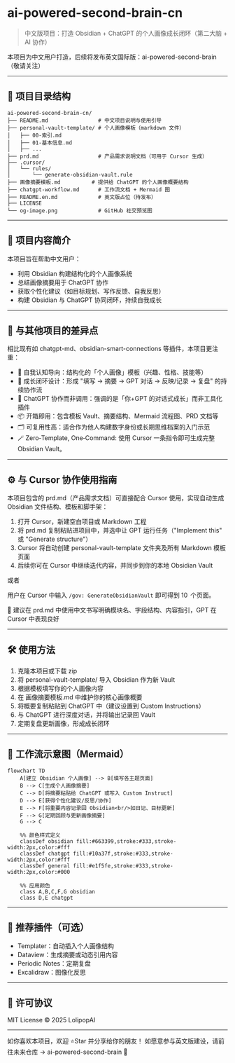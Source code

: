 # ai-powered-second-brain-cn

> 中文版项目：打造 Obsidian + ChatGPT 的个人画像成长闭环（第二大脑 + AI 协作）

本项目为中文用户打造，后续将发布英文国际版：ai-powered-second-brain（敬请关注）

---

## 🧭 项目目录结构

```
ai-powered-second-brain-cn/
├── README.md                # 中文项目说明与使用引导
├── personal-vault-template/ # 个人画像模板（markdown 文件）
│   ├── 00-索引.md
│   ├── 01-基本信息.md
│   ├── ...
├── prd.md                   # 产品需求说明文档（可用于 Cursor 生成）
├── .cursor/
│   └── rules/
│       └── generate-obsidian-vault.rule
├── 画像摘要模板.md          # 提供给 ChatGPT 的个人画像概要结构
├── chatgpt-workflow.md      # 工作流文档 + Mermaid 图
├── README.en.md             # 英文版占位（待发布）
├── LICENSE
└── og-image.png             # GitHub 社交预览图
```

---

## 📌 项目内容简介

本项目旨在帮助中文用户：

- 利用 Obsidian 构建结构化的个人画像系统
- 总结画像摘要用于 ChatGPT 协作
- 获取个性化建议（如目标规划、写作反馈、自我反思）
- 构建 Obsidian 与 ChatGPT 协同闭环，持续自我成长

---

## 🌟 与其他项目的差异点

相比现有如 chatgpt-md、obsidian-smart-connections 等插件，本项目更注重：

- 🎯 自我认知导向：结构化的「个人画像」模板（兴趣、性格、技能等）
- 🔁 成长闭环设计：形成 "填写 → 摘要 → GPT 对话 → 反映/记录 → 复盘" 的持续协作流
- 🧠 ChatGPT 协作而非调用：强调的是「你+GPT 的对话式成长」而非工具化插件
- 📦 开箱即用：包含模板 Vault、摘要结构、Mermaid 流程图、PRD 文档等
- 🗂 可复用性高：适合作为他人构建数字身份或长期思维档案的入门示范
- 🪄 Zero‑Template, One‑Command: 使用 Cursor 一条指令即可生成完整 Obsidian Vault。

---

## ⚙️ 与 Cursor 协作使用指南

本项目包含的 prd.md（产品需求文档）可直接配合 Cursor 使用，实现自动生成 Obsidian 文件结构、模板和脚手架：

1. 打开 Cursor，新建空白项目或 Markdown 工程
2. 将 prd.md 复制粘贴进项目中，并选中让 GPT 运行任务（"Implement this" 或 "Generate structure"）
3. Cursor 将自动创建 personal-vault-template 文件夹及所有 Markdown 模板页面
4. 后续你可在 Cursor 中继续迭代内容，并同步到你的本地 Obsidian Vault

或者

用户在 Cursor 中输入
`/gov: GenerateObsidianVault`
即可得到 10  个页面。

📌 建议在 prd.md 中使用中文书写明确模块名、字段结构、内容指引，GPT 在 Cursor 中表现良好

---

## 🛠️ 使用方法

1. 克隆本项目或下载 zip
2. 将 personal-vault-template/ 导入 Obsidian 作为新 Vault
3. 根据模板填写你的个人画像内容
4. 在 画像摘要模板.md 中维护你的核心画像概要
5. 将概要复制粘贴到 ChatGPT 中（建议设置到 Custom Instructions）
6. 与 ChatGPT 进行深度对话，并将输出记录回 Vault
7. 定期复盘更新画像，形成成长闭环

---

## 🧠 工作流示意图（Mermaid）

```mermaid
flowchart TD
    A[建立 Obsidian 个人画像] --> B[填写各主题页面]
    B --> C[生成个人画像摘要]
    C --> D[将摘要粘贴给 ChatGPT 或写入 Custom Instruct]
    D --> E[获得个性化建议/反思/协作]
    E --> F[将重要内容记录回 Obsidian<br/>如日记、目标更新]
    F --> G[定期回顾与更新画像摘要]
    G --> C

    %% 颜色样式定义
    classDef obsidian fill:#663399,stroke:#333,stroke-width:2px,color:#fff
    classDef chatgpt fill:#10a37f,stroke:#333,stroke-width:2px,color:#fff
    classDef general fill:#e1f5fe,stroke:#333,stroke-width:2px,color:#000

    %% 应用颜色
    class A,B,C,F,G obsidian
    class D,E chatgpt
```

---

## 🔖 推荐插件（可选）

- Templater：自动插入个人画像结构
- Dataview：生成摘要或动态引用内容
- Periodic Notes：定期复盘
- Excalidraw：图像化反思

---

## 📃 许可协议

MIT License © 2025 LolipopAI

---

如你喜欢本项目，欢迎 ⭐Star 并分享给你的朋友！
如愿意参与英文版建设，请前往未来仓库 → ai-powered-second-brain 🙌
